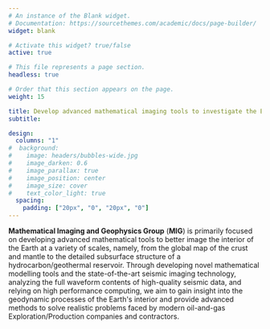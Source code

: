 ```yaml
---
# An instance of the Blank widget.
# Documentation: https://sourcethemes.com/academic/docs/page-builder/
widget: blank

# Activate this widget? true/false
active: true

# This file represents a page section.
headless: true

# Order that this section appears on the page.
weight: 15

title: Develop advanced mathematical imaging tools to investigate the Earth's interior
subtitle:

design:
  columns: "1"
#  background:
#    image: headers/bubbles-wide.jpg
#    image_darken: 0.6
#    image_parallax: true
#    image_position: center
#    image_size: cover
#    text_color_light: true
  spacing:
    padding: ["20px", "0", "20px", "0"]
---
```


**Mathematical Imaging and Geophysics Group** (**MIG**) is primarily focused on developing advanced mathematical tools to better image the interior of the Earth at a variety of scales, namely, from the global map of the crust and mantle to the detailed subsurface structure of a hydrocarbon/geothermal reservoir. Through developing novel mathematical modelling tools and the state-of-the-art seismic imaging technology, analyzing the full waveform contents of high-quality seismic data, and relying on high performance computing, we aim to gain insight into the geodynamic processes of the Earth's interior and provide advanced methods to solve realistic problems faced by modern oil-and-gas Exploration/Production companies and contractors.
